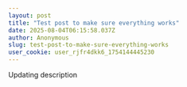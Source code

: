 ```yaml
---
layout: post
title: "Test post to make sure everything works"
date: 2025-08-04T06:15:58.037Z
author: Anonymous
slug: test-post-to-make-sure-everything-works
user_cookie: user_rjfr4dkk6_1754144445230
---
```


Updating description

